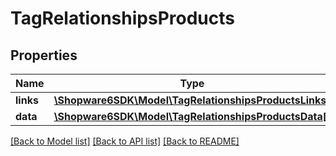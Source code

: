# TagRelationshipsProducts

## Properties
Name | Type | Description | Notes
------------ | ------------- | ------------- | -------------
**links** | [**\Shopware6SDK\Model\TagRelationshipsProductsLinks**](TagRelationshipsProductsLinks.md) |  | [optional] 
**data** | [**\Shopware6SDK\Model\TagRelationshipsProductsData[]**](TagRelationshipsProductsData.md) |  | [optional] 

[[Back to Model list]](../../README.md#documentation-for-models) [[Back to API list]](../../README.md#documentation-for-api-endpoints) [[Back to README]](../../README.md)

